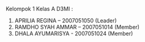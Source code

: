 Kelompok 1 Kelas A D3MI :
1. APRILIA REGINA – 2007051050 (Leader)
2. RAMDHO SYAH AMMAR – 2007051014 (Member)
3. DHALA AYUMARISYA - 2007051024 (Member)
